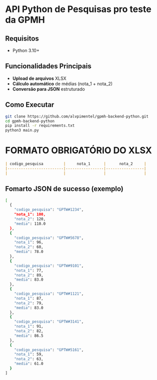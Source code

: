 #  API Python de Pesquisas pro teste da GPMH

## Requisitos
- Python 3.10+

## Funcionalidades Principais
- **Upload de arquivos** XLSX
- **Cálculo automático** de médias (nota_1 + nota_2)
- **Conversão para JSON** estruturado

## Como Executar
```bash
git clone https://github.com/alvpimentel/gpmh-backend-python.git
cd gpmh-backend-python
pip install -r requirements.txt
python3 main.py
```

# FORMATO OBRIGATÓRIO DO XLSX
```markdown
| codigo_pesquisa         |     nota_1      |      nota_2     |
|-------------------------|-----------------|-----------------|
|                         |                 |                 |
```
## Fomarto JSON de sucesso (exemplo)
```bash
[
  {
    "codigo_pesquisa": "GPTW#1234",
    "nota_1": 100,
    "nota_2": 120,
    "media": 110.0
  },
  {
    "codigo_pesquisa": "GPTW#5678",
    "nota_1": 96,
    "nota_2": 60,
    "media": 78.0
  },
  {
    "codigo_pesquisa": "GPTW#9101",
    "nota_1": 77,
    "nota_2": 89,
    "media": 83.0
  },
  {
    "codigo_pesquisa": "GPTW#1121",
    "nota_1": 87,
    "nota_2": 79,
    "media": 83.0
  },
  {
    "codigo_pesquisa": "GPTW#3141",
    "nota_1": 91,
    "nota_2": 82,
    "media": 86.5
  },
  {
    "codigo_pesquisa": "GPTW#5161",
    "nota_1": 59,
    "nota_2": 63,
    "media": 61.0
  }
]
```
